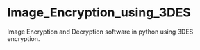 # Image_Encryption_using_3DES
Image Encryption and Decryption software in python using 3DES encryption.
